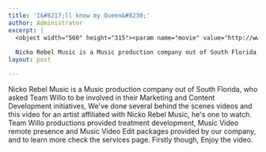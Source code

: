```yaml
---
title: 'I&#8217;ll know my Queen&#8230;'
author: Administrator
excerpt: |
  <object width="560" height="315"><param name="movie" value="http://www.youtube.com/v/0ywTqjIC5wg?version=3&amp;hl=en_US"></param><param name="allowFullScreen" value="true"></param><param name="allowscriptaccess" value="always"></param><embed src="http://www.youtube.com/v/0ywTqjIC5wg?version=3&amp;hl=en_US" type="application/x-shockwave-flash" width="560" height="315" allowscriptaccess="always" allowfullscreen="true"></embed></object>
  
  Nicko Rebel Music is a Music production company out of South Florida, who asked Team Willo to be involved in their Marketing and Content Development initiatives ...
layout: post

---
```

Nicko Rebel Music is a Music production company out of South Florida, who asked Team Willo to be involved in their Marketing and Content Development initiatives, We've done several behind the scenes videos and this video for an artist affiliated with Nicko Rebel Music, he's one to watch. Team Willo productions provided treatment development, Music Video remote presence and Music Video Edit packages provided by our company, and to learn more check the services page. Firstly though, Enjoy the video.

